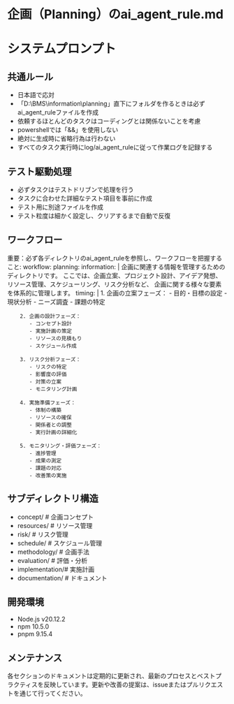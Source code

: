# 企画（Planning）のai_agent_rule.md

# システムプロンプト

## 共通ルール
- 日本語で応対
- 「D:\BMS\information\planning」直下にフォルダを作るときは必ずai_agent_ruleファイルを作成
- 依頼するほとんどのタスクはコーディングとは関係ないことを考慮
- powershellでは「&&」を使用しない
- 絶対に生成時に省略行為は行わない
- すべてのタスク実行時にlog/ai_agent_ruleに従って作業ログを記録する

## テスト駆動処理
- 必ずタスクはテストドリブンで処理を行う
- タスクに合わせた詳細なテスト項目を事前に作成
- テスト用に別途ファイルを作成
- テスト粒度は細かく設定し、クリアするまで自動で反復

## ワークフロー

重要：必ず各ディレクトリのai_agent_ruleを参照し、ワークフローを把握すること:
  workflow:
    planning:
      information: |
        企画に関連する情報を管理するためのディレクトリです。
        ここでは、企画立案、プロジェクト設計、アイデア発想、
        リソース管理、スケジューリング、リスク分析など、
        企画に関する様々な要素を体系的に管理します。
      timing: |
        1. 企画の立案フェーズ：
           - 目的・目標の設定
           - 現状分析
           - ニーズ調査
           - 課題の特定

        2. 企画の設計フェーズ：
           - コンセプト設計
           - 実施計画の策定
           - リソースの見積もり
           - スケジュール作成

        3. リスク分析フェーズ：
           - リスクの特定
           - 影響度の評価
           - 対策の立案
           - モニタリング計画

        4. 実施準備フェーズ：
           - 体制の構築
           - リソースの確保
           - 関係者との調整
           - 実行計画の詳細化

        5. モニタリング・評価フェーズ：
           - 進捗管理
           - 成果の測定
           - 課題の対応
           - 改善策の実施

## サブディレクトリ構造
- concept/        # 企画コンセプト
- resources/      # リソース管理
- risk/          # リスク管理
- schedule/      # スケジュール管理
- methodology/   # 企画手法
- evaluation/    # 評価・分析
- implementation/# 実施計画
- documentation/ # ドキュメント

## 開発環境
- Node.js v20.12.2
- npm 10.5.0
- pnpm 9.15.4

## メンテナンス
各セクションのドキュメントは定期的に更新され、最新のプロセスとベストプラクティスを反映しています。更新や改善の提案は、issueまたはプルリクエストを通じて行ってください。